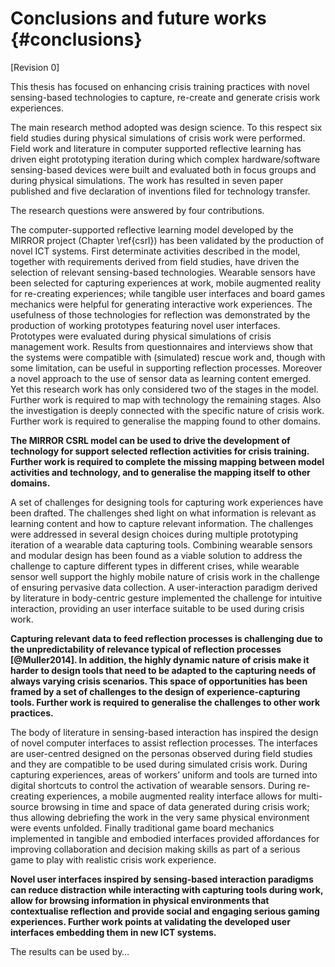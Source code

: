 
# Conclusions and future works {#conclusions}

[Revision 0]

This thesis has focused on enhancing crisis training practices with novel sensing-based technologies to capture, re-create and generate crisis work experiences. 

The main research method adopted was design science. To this respect six field studies during physical simulations of crisis work were performed. Field work and literature in computer supported reflective learning has driven eight prototyping iteration during which complex hardware/software sensing-based devices were built and evaluated both in focus groups and during physical simulations. The work has resulted in seven paper published and five declaration of inventions filed for technology transfer.

The research questions were answered by four contributions.

The computer-supported reflective learning model developed by the MIRROR project (Chapter \ref{csrl}) has been validated by the production of novel ICT systems. First determinate activities described in the model, together with requirements derived from field studies, have driven the selection of relevant sensing-based technologies. Wearable sensors have been selected for capturing experiences at work, mobile augmented reality for re-creating experiences; while tangible user interfaces and board games mechanics were helpful for generating interactive work experiences. The usefulness of those technologies for reflection was demonstrated by the production of working prototypes featuring novel user interfaces. Prototypes were evaluated during physical simulations of crisis management work. Results from questionnaires and interviews show that the systems were compatible with (simulated) rescue work and, though with some limitation, can be useful in supporting reflection processes. Moreover a novel approach to the use of sensor data as learning content emerged. Yet this research work has only considered two of the stages in the model. Further work is required to map with technology the remaining stages. Also the investigation is deeply connected with the specific nature of crisis work. Further work is required to generalise the mapping found to other domains.

**The MIRROR CSRL model can be used to drive the development of technology for support selected reflection activities for crisis training. Further work is required to complete the missing mapping between model activities and technology, and to generalise the mapping itself to other domains.**

A set of challenges for designing tools for capturing work experiences have been drafted. The challenges shed light on what information is relevant as learning content and how to capture relevant information. The challenges were addressed in several design choices during multiple prototyping iteration of a wearable data capturing tools. Combining wearable sensors and modular design has been found as a viable solution to address the challenge to capture different types in different crises, while wearable sensor well support the highly mobile nature of crisis work in the challenge of ensuring pervasive data collection. A user-interaction paradigm derived by literature in body-centric gesture implemented the challenge for intuitive interaction, providing an user interface suitable to be used during crisis work.  

**Capturing relevant data to feed reflection processes is challenging due to the unpredictability of relevance typical of reflection processes [@Muller2014]. In addition, the highly dynamic nature of crisis make it harder to design tools that need to be adapted to the capturing needs of always varying crisis scenarios. This space of opportunities has been framed by a set of challenges to the design of experience-capturing tools. Further work is required to generalise the challenges to other work practices.**

The body of literature in sensing-based interaction has inspired the design of novel computer interfaces to assist reflection processes. The interfaces are user-centred designed on the personas observed during field studies and they are compatible to be used during simulated crisis work. During capturing experiences, areas of workers’ uniform and tools are turned into digital shortcuts to control the activation of wearable sensors. During re-creating experiences, a mobile augmented reality interface allows for multi-source browsing in time and space of data generated during crisis work; thus allowing debriefing the work in the very same physical environment were events unfolded. Finally traditional game board mechanics implemented in tangible and embodied interfaces provided affordances for improving collaboration and decision making skills as part of a serious game to play with realistic crisis work experience.

**Novel user interfaces inspired by sensing-based interaction paradigms can reduce distraction while interacting with capturing tools during work, allow for browsing information in physical environments that contextualise reflection and provide social and engaging serious gaming experiences. Further work points at validating the developed user interfaces embedding them in new ICT systems.**

The results can be used by…
